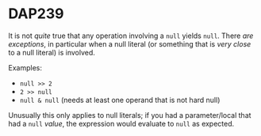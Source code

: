 ﻿# DAP239

It is not *quite* true that any operation involving a `null` yields `null`. There *are exceptions*, in particular
when a null literal (or something that is *very close* to a null literal) is involved.

Examples:

- `null >> 2`
- `2 >> null`
- `null & null` (needs at least one operand that is not hard null)

Unusually this only applies to null literals; if you had a parameter/local that had a `null` *value*,
the expression would evaluate to `null` as expected.